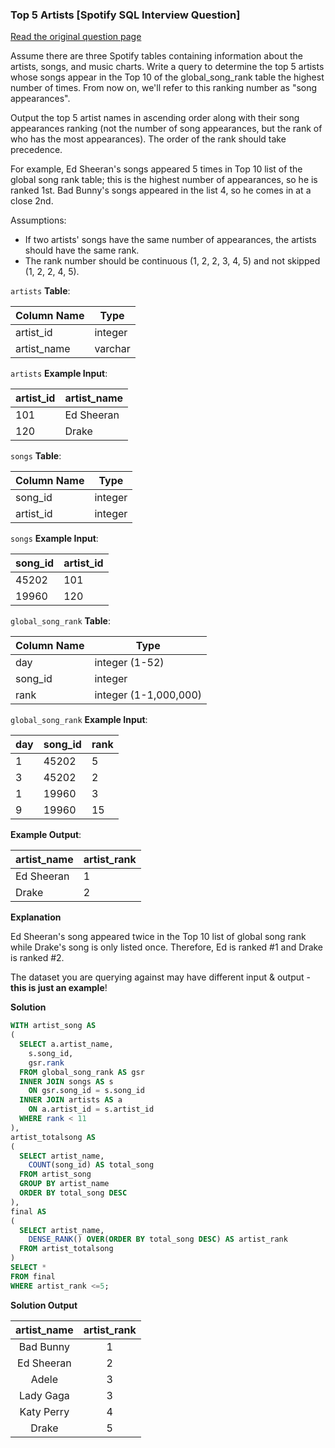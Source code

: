 ### Top 5 Artists [Spotify SQL Interview Question]


<a href="https://datalemur.com/questions/top-fans-rank">Read the original question page</a>

Assume there are three Spotify tables containing information about the artists, songs, and music charts. Write a query to determine the top 5 artists whose songs appear in the Top 10 of the global_song_rank table the highest number of times. From now on, we'll refer to this ranking number as "song appearances".

Output the top 5 artist names in ascending order along with their song appearances ranking (not the number of song appearances, but the rank of who has the most appearances). The order of the rank should take precedence.

For example, Ed Sheeran's songs appeared 5 times in Top 10 list of the global song rank table; this is the highest number of appearances, so he is ranked 1st. Bad Bunny's songs appeared in the list 4, so he comes in at a close 2nd.

Assumptions:

- If two artists' songs have the same number of appearances, the artists should have the same rank.
- The rank number should be continuous (1, 2, 2, 3, 4, 5) and not skipped (1, 2, 2, 4, 5).



`artists` **Table**:

| **Column Name** | **Type** |
|-----------------|----------|
| artist_id       | integer  |
| artist_name     | varchar  |

`artists` **Example Input**:

| **artist_id** | **artist_name** |
|---------------|-----------------|
| 101           | Ed Sheeran      |
| 120           | Drake           |

`songs` **Table**:

| **Column Name** | **Type** |
|-----------------|----------|
| song_id         | integer  |
| artist_id       | integer  |

`songs` **Example Input**:

| **song_id** | **artist_id** |
|-------------|---------------|
| 45202       | 101           |
| 19960       | 120           |

`global_song_rank` **Table**:

| **Column Name** | **Type**              |
|-----------------|-----------------------|
| day             | integer (1-52)        |
| song_id         | integer               |
| rank            | integer (1-1,000,000) |

`global_song_rank` **Example Input**:

| **day** | **song_id** | **rank** |
|---------|-------------|----------|
| 1       | 45202       | 5        |
| 3       | 45202       | 2        |
| 1       | 19960       | 3        |
| 9       | 19960       | 15       |


**Example Output**:

| **artist_name** | **artist_rank** |
|-----------------|-----------------|
| Ed Sheeran      | 1               |
| Drake           | 2               |

**Explanation**

Ed Sheeran's song appeared twice in the Top 10 list of global song rank while Drake's song is only listed once. Therefore, Ed is ranked #1 and Drake is ranked #2.

The dataset you are querying against may have different input & output - **this is just an example**!

**Solution**


```sql
WITH artist_song AS
(
  SELECT a.artist_name, 
    s.song_id,
    gsr.rank
  FROM global_song_rank AS gsr
  INNER JOIN songs AS s
    ON gsr.song_id = s.song_id
  INNER JOIN artists AS a
    ON a.artist_id = s.artist_id
  WHERE rank < 11
),
artist_totalsong AS
(
  SELECT artist_name, 
    COUNT(song_id) AS total_song
  FROM artist_song
  GROUP BY artist_name
  ORDER BY total_song DESC
),
final AS
(
  SELECT artist_name,
    DENSE_RANK() OVER(ORDER BY total_song DESC) AS artist_rank
  FROM artist_totalsong
)
SELECT *
FROM final
WHERE artist_rank <=5;
```

**Solution Output**

| **artist_name** | **artist_rank** |
|:---------------:|:---------------:|
| Bad Bunny       | 1               |
| Ed Sheeran      | 2               |
| Adele           | 3               |
| Lady Gaga       | 3               |
| Katy Perry      | 4               |
| Drake           | 5               |